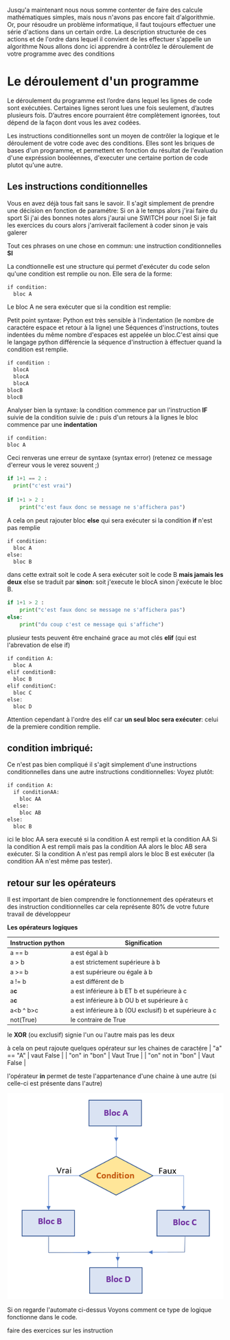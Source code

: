 Jusqu'a maintenant nous nous somme contenter de faire des calcule mathématiques simples, mais nous n'avons pas encore fait d'algorithmie.
Or, pour résoudre un problème informatique, il faut toujours effectuer une série d'actions dans un certain ordre. La description structurée de ces actions et de l'ordre dans lequel il convient de les effectuer s'appelle un algorithme
Nous allons donc ici apprendre à contrôlez le déroulement de votre programme avec des conditions

# Le déroulement d'un programme

Le déroulement du programme est l’ordre dans lequel les lignes de code sont exécutées. Certaines lignes seront lues une fois seulement, d’autres plusieurs fois. D’autres encore pourraient être complètement ignorées, tout dépend de la façon dont vous les avez codées.

Les instructions conditionnelles sont un moyen de contrôler la logique et le déroulement de votre code avec des conditions.
Elles sont les briques de bases d'un programme, et permettent en fonction du résultat de l'evaluation d'une expréssion booléennes, d'executer une certaine portion de code plutot qu'une autre.

## Les instructions conditionnelles

Vous en avez déjà tous fait sans le savoir. Il s'agit simplement de prendre une décision en fonction de paramétre:
Si on à le temps alors j'irai faire du sport
Si j'ai des bonnes notes alors j'aurai une SWITCH pour noel
Si je fait les exercices du cours alors j'arriverait facilement à coder sinon je vais galerer

Tout ces phrases on une chose en commun: une instruction conditionnelles **SI**

La condtionnelle est une structure qui permet d'exécuter du code selon qu'une condition est remplie ou non.
Elle sera de la forme:

```
if condition:
  bloc A
```
Le bloc A ne sera exécuter que si la condition est remplie:

Petit point syntaxe:
Python est très sensible à l'indentation (le nombre de caractére espace et retour à la ligne)
une Séquences d'instructions, toutes indentées du même nombre d'espaces est appelée un bloc.C'est ainsi que le langage python différencie la séquence d'instruction à éffectuer quand la condition est remplie.

```
if condition :
  blocA
  blocA
  blocA
blocB
blocB

```
Analyser bien la syntaxe: la condition commence par un l'instruction **IF** suivie de la condition suivie de **:** puis d'un retours à la lignes
le bloc commence par une **indentation**

```
if condition:
bloc A
```
Ceci renveras une erreur de syntaxe (syntax error) (retenez ce message d'erreur vous le verez souvent ;)



```python runnable
if 1+1 == 2 :
  print("c'est vrai")

if 1+1 > 2 :
    print("c'est faux donc se message ne s'affichera pas")
```

A cela on peut rajouter bloc **else** qui sera exécuter si la condition **if** n'est pas remplie

```
if condition:
  bloc A
else:
  bloc B
```
dans cette extrait soit le code A sera exécuter soit le code B **mais jamais les deux**
else se traduit par **sinon**:
soit j'execute le blocA sinon j'exécute le bloc B.

```python runnable
if 1+1 > 2 :
    print("c'est faux donc se message ne s'affichera pas")
else:
    print("du coup c'est ce message qui s'affiche")
```

plusieur tests peuvent être enchainé grace au mot clés **elif** (qui est l'abrevation de else if)

```
if condition A:
  bloc A
elif conditionB:
  bloc B
elif conditionC:
  bloc C
else:
  bloc D
```

Attention cependant à l'ordre des elif car **un seul bloc sera exécuter**: celui de la premiere condition remplie.

## condition imbriqué:
Ce n'est pas bien compliqué il s'agit simplement d'une instructions conditionnelles dans une autre instructions conditionnelles:
Voyez plutôt:
```
if condition A:
  if conditionAA:
    bloc AA
  else:
    bloc AB  
else:
  bloc B
```

ici le bloc AA sera executé si la condition A est rempli et la condition AA
Si la condition A est rempli mais pas la condition AA alors le bloc AB sera exécuter.
Si la condition A n'est pas rempli alors le bloc B est exécuter (la condition AA n'est même pas tester).



## retour sur les opérateurs
 Il est important de bien comprendre le fonctionnement des opérateurs et des instruction conditionnelles car cela représente 80% de votre future travail de développeur

 **Les opérateurs logiques**

 | Instruction python | Signification |
| ------ | ----------- |
| a == b   | a est égal à b |
| a > b | a est strictement supérieure à b |
| a >= b | a est supérieure ou égale à b |
| a != b | a est différent de b |
| a<b and b>c| a est inférieure à b ET b et supérieure à c |
| a<b or b>c| a est inférieure à b OU b et supérieure à c |
| a<b ^ b>c| a est inférieure à b (OU exclusif) b et supérieure à c |
| not(True) | le contraire de True |

le **XOR** (ou exclusif) signie l'un ou l'autre mais pas les deux

à cela on peut rajoute quelques opérateur sur les chaines de caractére
| "a" == "A"   | vaut False |
| "on" in "bon" | Vaut True |
| "on" not in "bon" | Vaut False |


 l'opérateur **in** permet de teste l'appartenance d'une chaine à une autre (si celle-ci est présente dans l'autre)



 ![instruction](../../img/bloc_condition.png)

 Si on regarde l'automate ci-dessus
 Voyons comment ce type de logique fonctionne dans le code.


faire des exercices sur les instruction
